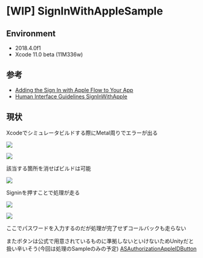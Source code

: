 # [WIP] SignInWithAppleSample

## Environment
- 2018.4.0f1
- Xcode 11.0 beta (11M336w)

## 参考
- [Adding the Sign In with Apple Flow to Your App
](https://developer.apple.com/documentation/authenticationservices/adding_the_sign_in_with_apple_flow_to_your_app)
- [Human Interface Guidelines SignInWithApple](https://developer.apple.com/design/human-interface-guidelines/sign-in-with-apple/overview/)

## 現状
Xcodeでシミュレータビルドする際にMetal周りでエラーが出る

![](./.image/img1.png)

![](./.image/img2.png)

該当する箇所を消せばビルドは可能


![](./.image/img3.png)

Signinを押すことで処理が走る

![](./.image/img4.png)

![](./.image/img5.png)

ここでパスワードを入力するのだが処理が完了せずコールバックも走らない

またボタンは公式で用意されているものに準拠しないといけないためUnityだと扱い辛いそう(今回は処理のSampleのみの予定)
[ASAuthorizationAppleIDButton](https://developer.apple.com/documentation/authenticationservices/asauthorizationappleidbutton)